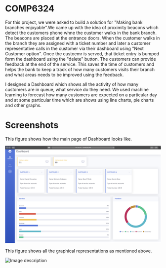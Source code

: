 # COMP6324

For this project, we were asked to build a solution for "Making bank branches enjoyable".We came up with the idea of proximity beacons which detect the customers phone whne the customer walks in the bank branch. The beacons are placed at the entrance doors. When the customer walks in the branch they are assigned with a ticket number and later a customer representative calls in the customer via their dashboard using "Next Customer option". Once the custoemr is served, that ticket entry is bumped form the dashboard using the "delete" button. The customers can provide feedback at the end of the service. This saves the time of customers and helps the bank to keep a track of how many customers visits their branch and what areas needs to be improved using the feedback.

I designed a Dashboard which shows all the activity of how many customers are in queue, what service do they need. We used machine learning to forecast how many customers are expected on a particular day and at some particular time which are shows using line charts, pie charts and other graphs.

# Screenshots

This figure shows how the main page of Dashboard looks like.

![Image description](https://github.com/bhawnakundu/COMP6324/blob/master/Images/Screen%20Shot%202020-04-19%20at%2011.12.27%20pm.png)

This figure shows all the graphical representations as mentioned above.

![Image description](link-to-image)
